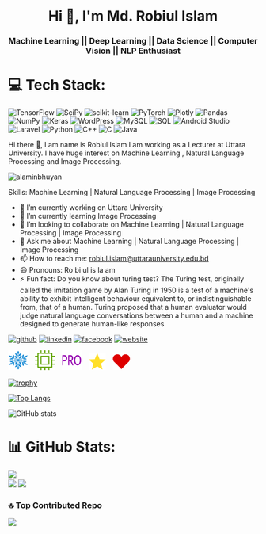 <h1 align="center">Hi 👋, I'm Md. Robiul Islam</h1>
<h3 align="center">Machine Learning || Deep Learning || Data Science || Computer Vision || NLP Enthusiast</h3>

# 💻 Tech Stack:
![TensorFlow](https://img.shields.io/badge/TensorFlow-%23FF6F00.svg?style=for-the-badge&logo=TensorFlow&logoColor=white) ![SciPy](https://img.shields.io/badge/SciPy-%230C55A5.svg?style=for-the-badge&logo=scipy&logoColor=%white) ![scikit-learn](https://img.shields.io/badge/scikit--learn-%23F7931E.svg?style=for-the-badge&logo=scikit-learn&logoColor=white) ![PyTorch](https://img.shields.io/badge/PyTorch-%23EE4C2C.svg?style=for-the-badge&logo=PyTorch&logoColor=white) ![Plotly](https://img.shields.io/badge/Plotly-%233F4F75.svg?style=for-the-badge&logo=plotly&logoColor=white) ![Pandas](https://img.shields.io/badge/pandas-%23150458.svg?style=for-the-badge&logo=pandas&logoColor=white) ![NumPy](https://img.shields.io/badge/numpy-%23013243.svg?style=for-the-badge&logo=numpy&logoColor=white) ![Keras](https://img.shields.io/badge/Keras-%23D00000.svg?style=for-the-badge&logo=Keras&logoColor=white) ![WordPress](https://img.shields.io/badge/adobephotoshop-%2331A8FF.svg?style=for-the-badge&logo=adobephotoshop&logoColor=white) ![MySQL](https://img.shields.io/badge/mysql-%2300f.svg?style=for-the-badge&logo=mysql&logoColor=white) ![SQL](https://img.shields.io/badge/sqlite-%2307405e.svg?style=for-the-badge&logo=sqlite&logoColor=white) ![Android Studio](https://img.shields.io/badge/Anaconda-%2344A833.svg?style=for-the-badge&logo=anaconda&logoColor=white) ![Laravel](https://img.shields.io/badge/heroku-%23430098.svg?style=for-the-badge&logo=heroku&logoColor=white) ![Python](https://img.shields.io/badge/python-3670A0?style=for-the-badge&logo=python&logoColor=ffdd54) ![C++](https://img.shields.io/badge/c++-%2300599C.svg?style=for-the-badge&logo=c%2B%2B&logoColor=white) ![C](https://img.shields.io/badge/c-%2300599C.svg?style=for-the-badge&logo=c&logoColor=white) ![Java](https://img.shields.io/badge/java-%23ED8B00.svg?style=for-the-badge&logo=java&logoColor=white)

 Hi there 👋, I am name is Robiul Islam 
I am working as a Lecturer at Uttara University. I have huge interest on Machine Learning , Natural Language Processing and Image Processing.
<p align="left"> <img src="https://komarev.com/ghpvc/?username=robiul-islam-rubel&label=Profile%20views&color=0e75b6&style=flat" alt="alaminbhuyan" /> </p>


Skills: Machine Learning | Natural Language Processing | Image Processing 

- 🔭 I’m currently working on Uttara University 
- 🌱 I’m currently learning Image Processing  
- 👯 I’m looking to collaborate on Machine Learning | Natural Language Processing | Image Processing 
- 💬 Ask me about Machine Learning | Natural Language Processing | Image Processing 
- 📫 How to reach me: robiul.islam@uttarauniversity.edu.bd 
- 😄 Pronouns: Ro bi ul is la am 
- ⚡ Fun fact: Do you know about turing test? The Turing test, originally called the imitation game by Alan Turing in 1950 is a test of a machine's ability to exhibit intelligent behaviour equivalent to, or indistinguishable from, that of a human. Turing proposed that a human evaluator would judge natural language conversations between a human and a machine designed to generate human-like responses 


[<img src='https://cdn.jsdelivr.net/npm/simple-icons@3.0.1/icons/github.svg' alt='github' height='40'>](https://github.com/robiul-islam-rubel)  [<img src='https://cdn.jsdelivr.net/npm/simple-icons@3.0.1/icons/linkedin.svg' alt='linkedin' height='40'>](https://www.linkedin.com/in/https://www.linkedin.com/in/rubel47//)  [<img src='https://cdn.jsdelivr.net/npm/simple-icons@3.0.1/icons/facebook.svg' alt='facebook' height='40'>](https://www.facebook.com/https://www.facebook.com/robiulislam.rubel.96558)  [<img src='https://cdn.jsdelivr.net/npm/simple-icons@3.0.1/icons/icloud.svg' alt='website' height='40'>](https://robiul-islam-rubel.github.io/website/)  

<a href='https://archiveprogram.github.com/'><img src='https://raw.githubusercontent.com/acervenky/animated-github-badges/master/assets/acbadge.gif' width='40' height='40'></a> <a href='https://docs.github.com/en/developers'><img src='https://raw.githubusercontent.com/acervenky/animated-github-badges/master/assets/devbadge.gif' width='40' height='40'></a> <a href='https://github.com/pricing'><img src='https://raw.githubusercontent.com/acervenky/animated-github-badges/master/assets/pro.gif' width='40' height='40'></a> <a href='https://stars.github.com/'><img src='https://raw.githubusercontent.com/acervenky/animated-github-badges/master/assets/starbadge.gif' width='35' height='35'></a> <a href='https://docs.github.com/en/github/supporting-the-open-source-community-with-github-sponsors'><img src='https://raw.githubusercontent.com/acervenky/animated-github-badges/master/assets/sponsorbadge.gif' width='35' height='35'></a> 

[![trophy](https://github-profile-trophy.vercel.app/?username=robiul-islam-rubel)](https://github.com/ryo-ma/github-profile-trophy)

[![Top Langs](https://github-readme-stats.vercel.app/api/top-langs/?username=robiul-islam-rubel)](https://github.com/anuraghazra/github-readme-stats)

![GitHub stats](https://github-readme-stats.vercel.app/api?username=robiul-islam-rubel&show_icons=true&count_private=true)  

# 📊 GitHub Stats:
![](https://github-readme-streak-stats.herokuapp.com/?user=robiul-islam-rubel&theme=tokyonight&hide_border=false)<br/>
![](https://github-readme-stats.vercel.app/api?username=robiul-islam-rubel&theme=tokyonight&hide_border=false&include_all_commits=true&count_private=false)
![](https://github-readme-stats.vercel.app/api/top-langs/?username=robiul-islam-rubel&theme=tokyonight&hide_border=false&include_all_commits=true&count_private=false&layout=compact)

### 🔝 Top Contributed Repo
![](https://github-contributor-stats.vercel.app/api?username=robiul-islam-rubel&limit=5&theme=radical&combine_all_yearly_contributions=true)
